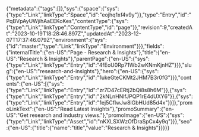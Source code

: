 {"metadata":{"tags":[]},"sys":{"space":{"sys":{"type":"Link","linkType":"Space","id":"eojhq1xf4v9y"}},"type":"Entry","id":"PqBVpAyUWjihAaEEKoKes","contentType":{"sys":{"type":"Link","linkType":"ContentType","id":"page"}},"revision":9,"createdAt":"2023-10-19T18:28:46.897Z","updatedAt":"2023-12-07T17:37:46.079Z","environment":{"sys":{"id":"master","type":"Link","linkType":"Environment"}}},"fields":{"internalTitle":{"en-US":"Page - Research & Insights"},"title":{"en-US":"Research & Insights"},"parentPage":{"en-US":{"sys":{"type":"Link","linkType":"Entry","id":"4fEoU0Rp71Wb2wKNmKjnHZ"}}},"slug":{"en-US":"research-and-insights"},"hero":{"en-US":{"sys":{"type":"Link","linkType":"Entry","id":"1ukeGteCKMt2JHM7B3r0fG"}}},"contents":{"en-US":[{"sys":{"type":"Link","linkType":"Entry","id":"zr7D47cERtj2bQi8s8h6M"}},{"sys":{"type":"Link","linkType":"Entry","id":"2kNLnHNlfJPQP1rE4dUXY6"}},{"sys":{"type":"Link","linkType":"Entry","id":"1ej5CfIwJw8lGbHUd85d4x"}}]},"promoLinkText":{"en-US":"Read Latest Insights"},"promoSummary":{"en-US":"Get research and industry views."},"promoImage":{"en-US":{"sys":{"type":"Link","linkType":"Asset","id":"nKXLSXWzOfDraSpCx4y9q"}}},"seo":{"en-US":{"title":{"name":"title","value":"Research & Insights"}}}}}